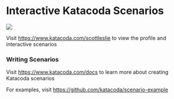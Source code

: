 # Interactive Katacoda Scenarios

[![](http://shields.katacoda.com/katacoda/scottleslie/count.svg)](https://www.katacoda.com/scottleslie "Get your profile on Katacoda.com")

Visit https://www.katacoda.com/scottleslie to view the profile and interactive scenarios

### Writing Scenarios
Visit https://www.katacoda.com/docs to learn more about creating Katacoda scenarios

For examples, visit https://github.com/katacoda/scenario-example
